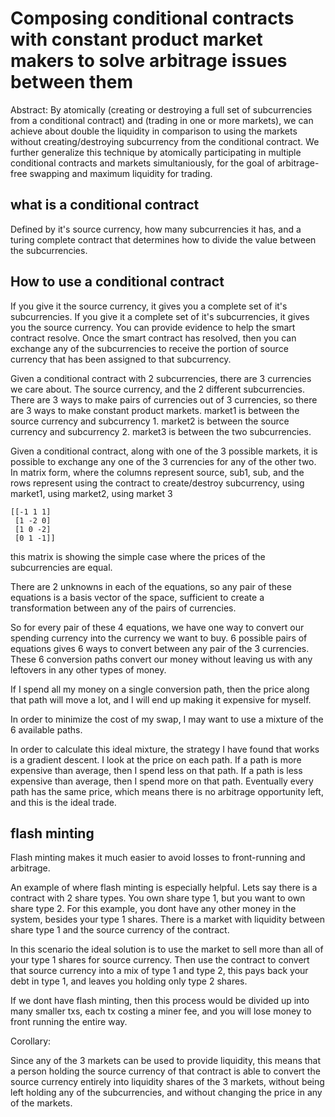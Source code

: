 Composing conditional contracts with constant product market makers to solve arbitrage issues between them
===============

Abstract:
By atomically (creating or destroying a full set of subcurrencies from a conditional contract) and (trading in one or more markets), we can achieve about double the liquidity in comparison to using the markets without creating/destroying subcurrency from the conditional contract. We further generalize this technique by atomically participating in multiple conditional contracts and markets simultaniously, for the goal of arbitrage-free swapping and maximum liquidity for trading.


## what is a conditional contract
Defined by it's source currency, how many subcurrencies it has, and a turing complete contract that determines how to divide the value between the subcurrencies.

## How to use a conditional contract
If you give it the source currency, it gives you a complete set of it's subcurrencies.
If you give it a complete set of it's subcurrencies, it gives you the source currency.
You can provide evidence to help the smart contract resolve.
Once the smart contract has resolved, then you can exchange any of the subcurrencies to receive the portion of source currency that has been assigned to that subcurrency.

Given a conditional contract with 2 subcurrencies, there are 3 currencies we care about. The source currency, and the 2 different subcurrencies.
There are 3 ways to make pairs of currencies out of 3 currencies, so there are 3 ways to make constant product markets. market1 is between the source currency and subcurrency 1. market2 is between the source currency and subcurrency 2. market3 is between the two subcurrencies.

Given a conditional contract, along with one of the 3 possible markets, it is possible to exchange any one of the 3 currencies for any of the other two.
In matrix form, where the columns represent source, sub1, sub, and the rows represent using the contract to create/destroy subcurrency, using market1, using market2, using market 3

```
[[-1 1 1]
 [1 -2 0]
 [1 0 -2]
 [0 1 -1]]
```
this matrix is showing the simple case where the prices of the subcurrencies are equal.

There are 2 unknowns in each of the equations, so any pair of these equations is a basis vector of the space, sufficient to create a transformation between any of the pairs of currencies.

So for every pair of these 4 equations, we have one way to convert our spending currency into the currency we want to buy.
6 possible pairs of equations gives 6 ways to convert between any pair of the 3 currencies.
These 6 conversion paths convert our money without leaving us with any leftovers in any other types of money.

If I spend all my money on a single conversion path, then the price along that path will move a lot, and I will end up making it expensive for myself.

In order to minimize the cost of my swap, I may want to use a mixture of the 6 available paths.

In order to calculate this ideal mixture, the strategy I have found that works is a gradient descent. I look at the price on each path. If a path is more expensive than average, then I spend less on that path. If a path is less expensive than average, then I spend more on that path. Eventually every path has the same price, which means there is no arbitrage opportunity left, and this is the ideal trade.

## flash minting

Flash minting makes it much easier to avoid losses to front-running and arbitrage.

An example of where flash minting is especially helpful. Lets say there is a contract with 2 share types. You own share type 1, but you want to own share type 2. For this example, you dont have any other money in the system, besides your type 1 shares.
There is a market with liquidity between share type 1 and the source currency of the contract.

In this scenario the ideal solution is to use the market to sell more than all of your type 1 shares for source currency. Then use the contract to convert that source currency into a mix of type 1 and type 2, this pays back your debt in type 1, and leaves you holding only type 2 shares.

If we dont have flash minting, then this process would be divided up into many smaller txs, each tx costing a miner fee, and you will lose money to front running the entire way.



Corollary:

Since any of the 3 markets can be used to provide liquidity, this means that a person holding the source currency of that contract is able to convert the source currency entirely into liquidity shares of the 3 markets, without being left holding any of the subcurrencies, and without changing the price in any of the markets.

